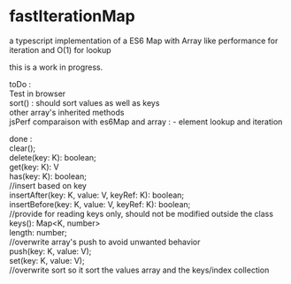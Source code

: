 # fastIterationMap
a typescript implementation of a ES6 Map with Array like performance for iteration and O(1) for lookup

this is a work in progress.<br />

toDo : <br />
    Test in browser<br />
    sort() : should sort values as well as keys<br />
    other array's inherited methods <br />
    jsPerf comparaison with es6Map and array : - element lookup and iteration<br />

done :<br />
    clear();<br />
    delete(key: K): boolean;<br />
    get(key: K): V<br />
    has(key: K): boolean;<br />
    //insert based on key<br />
    insertAfter(key: K, value: V, keyRef: K): boolean;<br />
    insertBefore(key: K, value: V, keyRef: K): boolean;<br />
    //provide for reading keys only, should not be modified outside the class<br />
    keys(): Map<K, number><br />
    length: number;<br />
    //overwrite array's push to avoid unwanted behavior <br />
    push(key: K, value: V);<br />
    set(key: K, value: V);<br />
    //overwrite sort so it sort the values array and the keys/index collection<br />
    